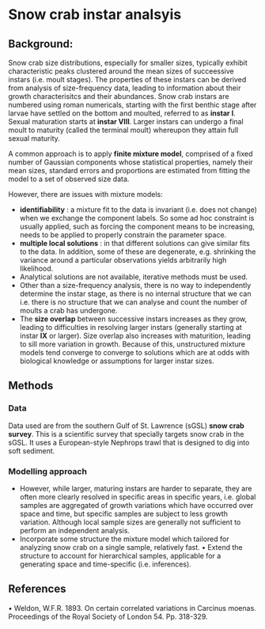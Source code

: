 # Snow crab instar analsyis

## Background:

Snow crab size distributions, especially for smaller sizes, typically exhibit characteristic peaks clustered around the mean sizes of succeessive instars (i.e. moult stages). The properties of
these instars can be derived from analysis of size-frequency data, leading to information about their growth characterisitcs and their abundances. Snow crab instars are numbered using roman
numericals, starting with the first benthic stage after larvae have settled on the bottom and moulted, referred to as **instar I**. Sexual maturation starts at **instar VIII**. Larger instars can 
undergo a final moult to maturity (called the terminal moult) whereupon they attain full sexual maturity.

A common approach is to apply **finite mixture model**, comprised of a fixed number of Gaussian components whose statistical properties, namely their mean sizes, standard errors and proportions 
are estimated from fitting the model to a set of observed size data.

However, there are issues with mixture models:
 - **identifiability** : a mixture fit to the data is invariant (i.e. does not change) when we exchange the component labels. So some ad hoc constraint is usually applied, such as
   forcing the component means to be increasing, needs to be applied to properly constrain the parameter space.
 - **multiple local solutions** : in that different solutions can give similar fits to the data. In addition, some of these are degenerate, e.g. shrinking the variance around a particular
   observations yields arbitrarily high likelihood. 
 - Analytical solutions are not available, iterative methods must be used.
 - Other than a size-frequency analysis, there is no way to independently determine the instar stage, as there is no internal structure that we can i.e. there is no structure that we can
   analyse and count the number of moults a crab has undergone.
 - The **size overlap** between successive instars increases as they grow, leading to difficulties in resolving larger instars (generally starting at instar **IX** or larger).
   Size overlap also increases with maturition, leading to sill more variation in growth. Because of this, unstructured mixture models tend converge to converge to solutions which are
   at odds with biological knowledge or assumptions for larger instar sizes. 

## Methods 

### Data 
Data used are from the southern Gulf of St. Lawrence (sGSL) **snow crab survey**. This is a scientific survey that specially targets snow crab in the sGSL. It uses a European-style Nephrops trawl 
that is designed to dig into soft sediment. 

### Modelling approach
- However, while larger, maturing instars are harder to separate, they are often more clearly resolved in specific areas in specific years, i.e. global samples are aggregated of growth variations
  which have occurred over space and time, but specific samples are subject to less growth variation. Although local sample sizes are generally not sufficient to perform an independent analysis.
-  Incorporate some structure  the mixture model which tailored for analyzing snow crab on a single sample, relatively fast.
•	Extend the structure to account for hierarchical samples, applicable for a generating space and time-specific (i.e. inferences). 

## References
•	Weldon, W.F.R. 1893. On certain correlated variations in Carcinus moenas. Proceedings of the Royal Society of London 54. Pp. 318-329.



